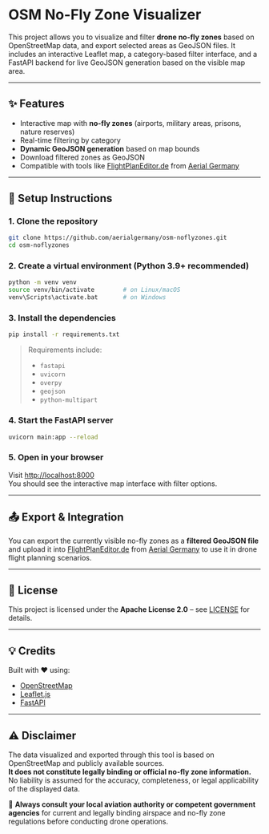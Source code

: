 # OSM No-Fly Zone Visualizer

This project allows you to visualize and filter **drone no-fly zones** based on OpenStreetMap data, and export selected areas as GeoJSON files. It includes an interactive Leaflet map, a category-based filter interface, and a FastAPI backend for live GeoJSON generation based on the visible map area.

---

## ✨ Features

- Interactive map with **no-fly zones** (airports, military areas, prisons, nature reserves)
- Real-time filtering by category
- **Dynamic GeoJSON generation** based on map bounds
- Download filtered zones as GeoJSON
- Compatible with tools like [FlightPlanEditor.de](https://www.flightplaneditor.de) from [Aerial Germany](https://aerial-germany.de)

---

## 🚀 Setup Instructions

### 1. Clone the repository

```bash
git clone https://github.com/aerialgermany/osm-noflyzones.git
cd osm-noflyzones
```

### 2. Create a virtual environment (Python 3.9+ recommended)

```bash
python -m venv venv
source venv/bin/activate        # on Linux/macOS
venv\Scripts\activate.bat       # on Windows
```

### 3. Install the dependencies

```bash
pip install -r requirements.txt
```

> Requirements include:
> - `fastapi`
> - `uvicorn`
> - `overpy`
> - `geojson`
> - `python-multipart`

### 4. Start the FastAPI server

```bash
uvicorn main:app --reload
```

### 5. Open in your browser

Visit [http://localhost:8000](http://localhost:8000)  
You should see the interactive map interface with filter options.

---

## 📤 Export & Integration

You can export the currently visible no-fly zones as a **filtered GeoJSON file** and upload it into [FlightPlanEditor.de](https://www.flightplaneditor.de) from [Aerial Germany](https://aerial-germany.de) to use it in drone flight planning scenarios.

---

## 📄 License

This project is licensed under the **Apache License 2.0** – see [LICENSE](LICENSE) for details.

---

## 💡 Credits

Built with ❤️ using:
- [OpenStreetMap](https://www.openstreetmap.org)
- [Leaflet.js](https://leafletjs.com/)
- [FastAPI](https://fastapi.tiangolo.com)


---

## ⚠️ Disclaimer

The data visualized and exported through this tool is based on OpenStreetMap and publicly available sources.  
**It does not constitute legally binding or official no-fly zone information.**  
No liability is assumed for the accuracy, completeness, or legal applicability of the displayed data.

📌 **Always consult your local aviation authority or competent government agencies** for current and legally binding airspace and no-fly zone regulations before conducting drone operations.

